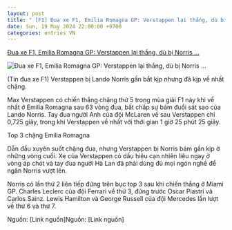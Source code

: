 ```yaml
---
layout: post
title: " [F1] Đua xe F1, Emilia Romagna GP: Verstappen lại thắng, dù bị Norris ..."
date: Sun, 19 May 2024 22:00:00 +0700
categories: entries VN
---
```

[Đua xe F1, Emilia Romagna GP: Verstappen lại thắng, dù bị Norris ...](https://www.24h.com.vn/the-thao/dua-xe-f1-emilia-romagna-gp-verstappen-lai-thang-du-bi-norris-duoi-sat-c101a1569190.html)

![Đua xe F1, Emilia Romagna GP: Verstappen lại thắng, dù bị Norris ...](https://cdn.24h.com.vn/upload/2-2024/images/2024-05-19/gettyimages-2153676686-612x612-495-1716130162-972-width740height495-auto-crop-watermark.jpg)

(Tin đua xe F1) Verstappen bị Lando Norris gần bắt kịp nhưng đã kịp về nhất chặng.

Max Verstappen có chiến thắng chặng thứ 5 trong mùa giải F1 này khi về nhất ở Emilia Romagna sau 63 vòng đua, bất chấp sự bám đuổi sát sao của Lando Norris. Tay đua người Anh của đội McLaren về sau Verstappen chỉ 0,725 giây, trong khi Verstappen về nhất với thời gian 1 giờ 25 phút 25 giây.

Top 3 chặng Emilia Romagna

Dẫn đầu xuyên suốt chặng đua, nhưng Verstappen bị Norris bám gần kịp ở những vòng cuối. Xe của Verstappen có dấu hiệu cạn nhiên liệu ngay ở vòng áp chót và tay đua người Hà Lan đã phải dùng đủ mọi ngón nghề để ngăn Norris vượt lên.

Norris có lần thứ 2 liên tiếp đứng trên bục top 3 sau khi chiến thắng ở Miami GP. Charles Leclerc của đội Ferrari về thứ 3, đứng trước Oscar Piastri và Carlos Sainz. Lewis Hamilton và George Russell của đội Mercedes lần lượt về thứ 6 và thứ 7.

Nguồn: [Link nguồn]Nguồn: [Link nguồn]

